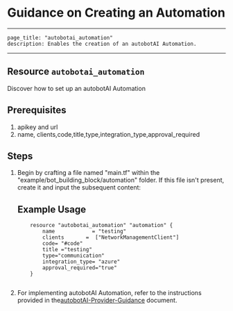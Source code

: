 # Guidance on Creating an Automation
---
    page_title: "autobotai_automation"
    description: Enables the creation of an autobotAI Automation.
---

## Resource `autobotai_automation`
Discover how to set up an autobotAI Automation


## Prerequisites
1. apikey and url
2. name, clients,code,title,type,integration_type,approval_required

## Steps 
1. Begin by crafting a file named "main.tf" within the "example/bot_building_block/automation" folder. If this file isn't present, create it and input the subsequent content:
    ## Example Usage 
    ```
        resource "autobotai_automation" "automation" {
            name            = "testing"
            clients       =  ["NetworkManagementClient"]
            code= "#code"
            title ="testing"
            type="communication"
            integration_type= "azure"
            approval_required="true"
        }
  
    ```
2. For implementing autobotAI Automation, refer to the instructions provided in the[autobotAI-Provider-Guidance](provider_guidance.md) document.
